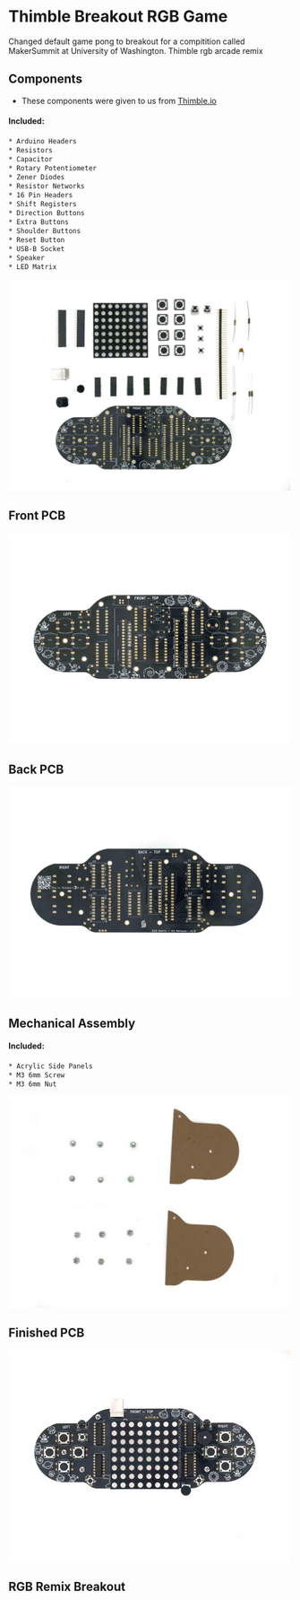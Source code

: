 # Thimble Breakout RGB Game

Changed default game pong to breakout for a compitition called MakerSummit at University of Washington. Thimble rgb arcade remix

## Components
* These components were given to us from [Thimble.io](https://www.thimble.io/)
#### Included:
    * Arduino Headers
    * Resistors
    * Capacitor
    * Rotary Potentiometer
    * Zener Diodes
    * Resistor Networks
    * 16 Pin Headers
    * Shift Registers
    * Direction Buttons
    * Extra Buttons
    * Shoulder Buttons
    * Reset Button
    * USB-B Socket
    * Speaker
    * LED Matrix
[<img src="https://github.com/chuanisawesome/thimble_breakout/blob/master/thimble-photos/Components.jpg">](https://learning.thimble.io/modules/rgb-matrix-arcade)

## Front PCB
[<img src="https://github.com/chuanisawesome/thimble_breakout/blob/master/thimble-photos/Front-PCB.jpg">](https://learning.thimble.io/modules/rgb-matrix-arcade)

## Back PCB
[<img src="https://github.com/chuanisawesome/thimble_breakout/blob/master/thimble-photos/Back-PCB.jpg">](https://learning.thimble.io/modules/rgb-matrix-arcade)

## Mechanical Assembly
#### Included:
    * Acrylic Side Panels
    * M3 6mm Screw
    * M3 6mm Nut

[<img src="https://github.com/chuanisawesome/thimble_breakout/blob/master/thimble-photos/MechanicalAssembly.jpg">](https://learning.thimble.io/modules/rgb-matrix-arcade)

## Finished PCB
[<img src="https://github.com/chuanisawesome/thimble_breakout/blob/master/thimble-photos/FinalProduct.jpg">](https://learning.thimble.io/modules/rgb-matrix-arcade)

## RGB Remix Breakout
